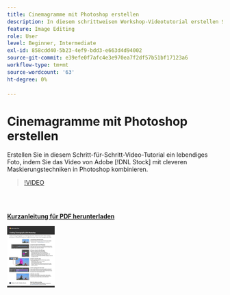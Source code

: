 ```yaml
---
title: Cinemagramme mit Photoshop erstellen
description: In diesem schrittweisen Workshop-Videotutorial erstellen Sie ein lebendiges Foto, indem Sie Adobe [!DNL Stock] -Videos mit cleveren Maskierungstechniken in Photoshop kombinieren.
feature: Image Editing
role: User
level: Beginner, Intermediate
exl-id: 858cdd40-5b23-4ef9-bdd3-e663d4d94002
source-git-commit: e39efe0f7afc4e3e970ea7f2df57b51bf17123a6
workflow-type: tm+mt
source-wordcount: '63'
ht-degree: 0%

---
```


# Cinemagramme mit Photoshop erstellen

Erstellen Sie in diesem Schritt-für-Schritt-Video-Tutorial ein lebendiges Foto, indem Sie das Video von Adobe [!DNL Stock] mit cleveren Maskierungstechniken in Photoshop kombinieren.

>[!VIDEO](https://video.tv.adobe.com/v/331002?hidetitle=true)

<br> 

[**Kurzanleitung für PDF herunterladen**](../quick-reference/CreatingCinemagraphswithPhotoshop.pdf)

[![Bild der ersten Seite der Kurzanleitung](assets/CreatingCinemagraphswithPhotoshopPage1.png)](../quick-reference/CreatingCinemagraphswithPhotoshop.pdf)
